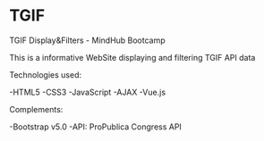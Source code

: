 # TGIF
TGIF Display&amp;Filters - MindHub Bootcamp

This is a informative WebSite displaying and filtering TGIF API data

Technologies used:

-HTML5
-CSS3
-JavaScript
-AJAX
-Vue.js


Complements:

-Bootstrap v5.0
-API: ProPublica Congress API
